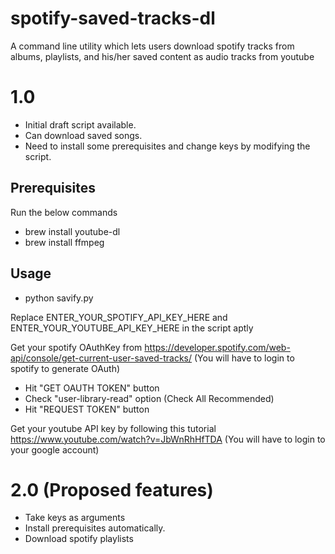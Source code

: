 # spotify-saved-tracks-dl

A command line utility which lets users download spotify tracks from albums, playlists, and his/her saved content as audio tracks from youtube

# 1.0 
* Initial draft script available.
* Can download saved songs.
* Need to install some prerequisites and change keys by modifying the script. 

## Prerequisites
Run the below commands
* brew install youtube-dl
* brew install ffmpeg 

## Usage
* python savify.py 

Replace ENTER\_YOUR\_SPOTIFY\_API\_KEY\_HERE and ENTER\_YOUR\_YOUTUBE\_API\_KEY\_HERE in the script aptly

Get your  spotify OAuthKey from https://developer.spotify.com/web-api/console/get-current-user-saved-tracks/ (You will have to login to spotify to generate OAuth)
* Hit "GET OAUTH TOKEN" button
* Check "user-library-read" option (Check All Recommended)
* Hit "REQUEST TOKEN" button

Get your youtube API key by following this tutorial https://www.youtube.com/watch?v=JbWnRhHfTDA (You will have to login to your google account)

# 2.0 (Proposed features)
* Take keys as arguments
* Install prerequisites automatically.
* Download spotify playlists
